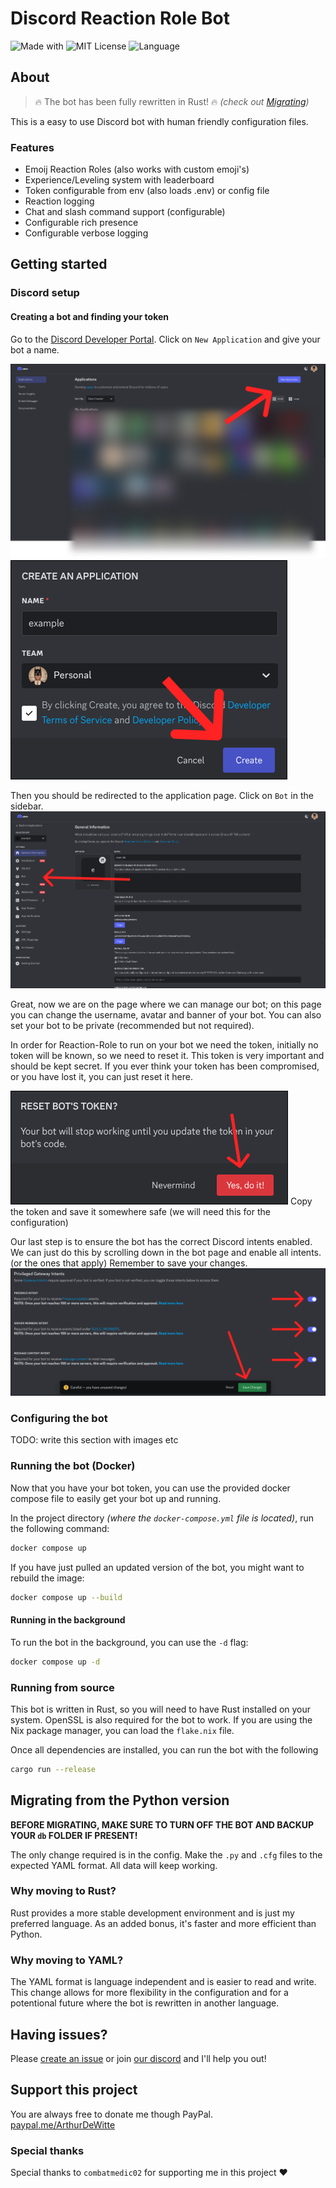 # Discord Reaction Role Bot

![Made with](https://img.shields.io/badge/Made%20With-LOVE-%23fa4b4b?style=flat-square)
![MIT License](https://img.shields.io/github/license/Arthurdw/Reaction-Role?style=flat-square)
![Language](https://img.shields.io/badge/Language-Rust-%23B7410E?style=flat-square)

## About

> 🔥 The bot has been fully rewritten in Rust! 🔥
> _(check out [Migrating](#migrating-from-the-python-version))_

This is a easy to use Discord bot with human friendly configuration files.

### Features

- Emoij Reaction Roles (also works with custom emoji's)
- Experience/Leveling system with leaderboard
- Token configurable from env (also loads .env) or config file
- Reaction logging
- Chat and slash command support (configurable)
- Configurable rich presence
- Configurable verbose logging

## Getting started

### Discord setup

#### Creating a bot and finding your token

Go to the [Discord Developer Portal](https://discord.com/developers/applications).
Click on `New Application` and give your bot a name.

![New Application](./.docs/assets/1_developer_page.jpg)
![Create Application](./.docs/assets/2_create_application.jpg)

Then you should be redirected to the application page. Click on `Bot` in the sidebar.
![Bot](./.docs/assets/3_application_info.jpg)

Great, now we are on the page where we can manage our bot; on this page you can
change the username, avatar and banner of your bot. You can also set your bot to
be private (recommended but not required).

In order for Reaction-Role to run on your bot we need the token, initially no
token will be known, so we need to reset it. This token is very important and
should be kept secret. If you ever think your token has been compromised, or you
have lost it, you can just reset it here.

![Reset Bot Token](./.docs/assets/5_reset_token.jpg)
Copy the token and save it somewhere safe (we will need this for the configuration)

Our last step is to ensure the bot has the correct Discord intents enabled.
We can just do this by scrolling down in the bot page and enable all intents.
(or the ones that apply) Remember to save your changes.
![Intents](./.docs/assets/7_intents.jpg)

### Configuring the bot

TODO: write this section with images etc

### Running the bot (Docker)

Now that you have your bot token, you can use the provided docker compose file
to easily get your bot up and running.

In the project directory _(where the `docker-compose.yml` file is located)_, run
the following command:

```bash
docker compose up
```

If you have just pulled an updated version of the bot, you might want to rebuild
the image:

```bash
docker compose up --build
```

#### Running in the background

To run the bot in the background, you can use the `-d` flag:

```bash
docker compose up -d
```

### Running from source

This bot is written in Rust, so you will need to have Rust installed on your
system. OpenSSL is also required for the bot to work. If you are using the
Nix package manager, you can load the `flake.nix` file.

Once all dependencies are installed, you can run the bot with the following

```bash
cargo run --release
```

## Migrating from the Python version

**BEFORE MIGRATING, MAKE SURE TO TURN OFF THE BOT AND BACKUP YOUR `db` FOLDER IF
PRESENT!**

The only change required is in the config.
Make the `.py` and `.cfg` files to the expected YAML format.
All data will keep working.

### Why moving to Rust?

Rust provides a more stable development environment and is just my preferred
language. As an added bonus, it's faster and more efficient than Python.

### Why moving to YAML?

The YAML format is language independent and is easier to read and write.
This change allows for more flexibility in the configuration and for a
potentional future where the bot is rewritten in another language.

## Having issues?

Please [create an issue](https://github.com/Arthurdw/Reaction-Role/issues/new)
or join [our discord](https://dc.arthurdw.com) and I'll help you out!

## Support this project

You are always free to donate me though PayPal.  
[paypal.me/ArthurDeWitte](http://paypal.me/ArthurDeWitte)

### Special thanks

Special thanks to `combatmedic02` for supporting me in this project ♥
